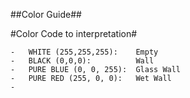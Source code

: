##Color Guide##

#Color Code to interpretation#

	-	WHITE (255,255,255): 	Empty
	-	BLACK (0,0,0): 			Wall
	-	PURE BLUE (0, 0, 255):	Glass Wall
	-	PURE RED (255, 0, 0):	Wet Wall
	-	